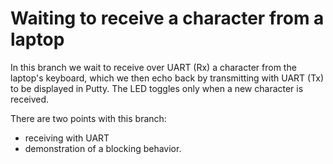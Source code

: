 # Waiting to receive a character from a laptop
In this branch we wait to receive over UART (Rx) a character from the laptop's keyboard, which we then echo back by transmitting with UART (Tx) to be displayed in Putty.
The LED toggles only when a new character is received.

There are two points with this branch:
- receiving with UART
- demonstration of a blocking behavior.